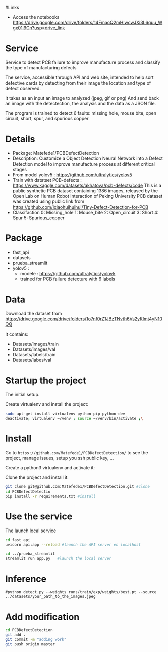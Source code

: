 

#Links
 - Access the notebooks https://drive.google.com/drive/folders/14FmaoQ2mHIwcwJXi3L6quu_Wgx01i9Cn?usp=drive_link

# Service

Service to detect PCB failure to improve manufacture process and classify the type of manufacturing defects

The service, accessible through API and web site, intended to help sort defective cards by detecting from their image the location and type of defect observed. 

It takes as an input an image to analyzed (jpeg, gif or png) 
And send back an image with the detectection, the analysis and the data as a JSON file.

The program is trained to detect 6 faults: missing hole, mouse bite, open circuit, short, spur, and spurious copper



# Details
- Package: Matefede1/PCBDefectDetection
- Description: Customize a Object Detection Neural Network into a Defect Detection model to improve manufacture process at different critical stages
- From model yolov5 : https://github.com/ultralytics/yolov5
- Train with datatset PCB-defects : https://www.kaggle.com/datasets/akhatova/pcb-defects/code
This is a public synthetic PCB dataset containing 1386 images, released by the Open Lab on Human Robot Interaction of Peking University
PCB dataset was created using public link from https://github.com/Ixiaohuihuihui/Tiny-Defect-Detection-for-PCB
- Classifaction 
    0: Missing_hole
    1: Mouse_bite
    2: Open_circuit
    3: Short
    4: Spur
    5: Spurious_copper

# Package 
- fast_api 
- datasets
- prueba_streamlit
- yolov5 :
    * modele : https://github.com/ultralytics/yolov5
    * trained for PCB failure detecture with 6 labels 

# Data
Download the dataset from https://drive.google.com/drive/folders/1o7nf0rZ1JBzTNvth6Vs2yKlmt4yN10QQ

It contains:
- Datasets/images/train
- Datasets/images/val
- Datasets/labels/train
- Datasets/labes/val

# Startup the project

The initial setup.

Create virtualenv and install the project:
```bash
sudo apt-get install virtualenv python-pip python-dev
deactivate; virtualenv ~/venv ; source ~/venv/bin/activate ;\
```

# Install

Go to `https://github.com/Matefede1/PCBDefectDetection/` to see the project, manage issues,
setup you ssh public key, ...

Create a python3 virtualenv and activate it:


Clone the project and install it:

```bash
git clone git@github.com:Matefede1/PCBDefectDetection.git #clone
cd PCBDefectDetectio
pip install -r requirements.txt #install
```

# Use the service

The launch local service 


```bash
cd fast_api
uvicorn api:app --reload #launch the API server en localhost 

cd ../prueba_streamlit
streamlit run app.py   #launch the local server 
```

# Inference

```
#python detect.py --weights runs/train/exp/weights/best.pt --source ../datasets/your_path_to_the_images.jpeg
```

# Add modification


```bash
cd PCBDefectDetection
git add . 
git commit -m "adding work"
git push origin master  
``` 